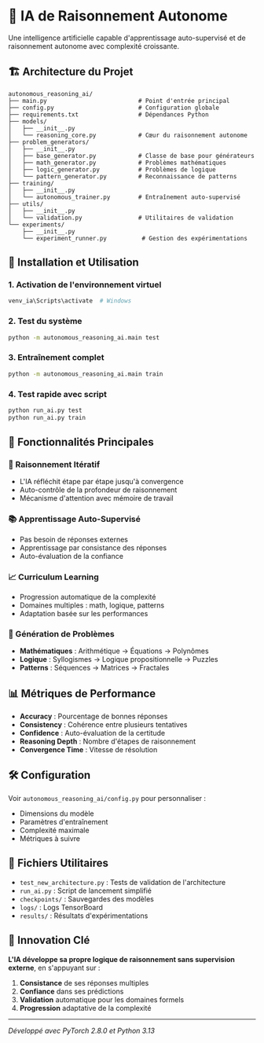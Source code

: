 # 🤖 IA de Raisonnement Autonome

Une intelligence artificielle capable d'apprentissage auto-supervisé et de raisonnement autonome avec complexité croissante.

## 🏗️ Architecture du Projet

```
autonomous_reasoning_ai/
├── main.py                          # Point d'entrée principal
├── config.py                        # Configuration globale
├── requirements.txt                 # Dépendances Python
├── models/
│   ├── __init__.py
│   └── reasoning_core.py            # Cœur du raisonnement autonome
├── problem_generators/
│   ├── __init__.py
│   ├── base_generator.py            # Classe de base pour générateurs
│   ├── math_generator.py            # Problèmes mathématiques
│   ├── logic_generator.py           # Problèmes de logique
│   └── pattern_generator.py         # Reconnaissance de patterns
├── training/
│   ├── __init__.py
│   └── autonomous_trainer.py        # Entraînement auto-supervisé
├── utils/
│   ├── __init__.py
│   └── validation.py                # Utilitaires de validation
└── experiments/
    ├── __init__.py
    └── experiment_runner.py          # Gestion des expérimentations
```

## 🚀 Installation et Utilisation

### 1. Activation de l'environnement virtuel
```bash
venv_ia\Scripts\activate  # Windows
```

### 2. Test du système
```bash
python -m autonomous_reasoning_ai.main test
```

### 3. Entraînement complet
```bash
python -m autonomous_reasoning_ai.main train
```

### 4. Test rapide avec script
```bash
python run_ai.py test
python run_ai.py train
```

## 🧠 Fonctionnalités Principales

### 🔄 Raisonnement Itératif
- L'IA réfléchit étape par étape jusqu'à convergence
- Auto-contrôle de la profondeur de raisonnement
- Mécanisme d'attention avec mémoire de travail

### 📚 Apprentissage Auto-Supervisé
- Pas besoin de réponses externes
- Apprentissage par consistance des réponses
- Auto-évaluation de la confiance

### 📈 Curriculum Learning
- Progression automatique de la complexité
- Domaines multiples : math, logique, patterns
- Adaptation basée sur les performances

### 🎯 Génération de Problèmes
- **Mathématiques** : Arithmétique → Équations → Polynômes
- **Logique** : Syllogismes → Logique propositionnelle → Puzzles
- **Patterns** : Séquences → Matrices → Fractales

## 📊 Métriques de Performance

- **Accuracy** : Pourcentage de bonnes réponses
- **Consistency** : Cohérence entre plusieurs tentatives
- **Confidence** : Auto-évaluation de la certitude
- **Reasoning Depth** : Nombre d'étapes de raisonnement
- **Convergence Time** : Vitesse de résolution

## 🛠️ Configuration

Voir `autonomous_reasoning_ai/config.py` pour personnaliser :
- Dimensions du modèle
- Paramètres d'entraînement
- Complexité maximale
- Métriques à suivre

## 📁 Fichiers Utilitaires

- `test_new_architecture.py` : Tests de validation de l'architecture
- `run_ai.py` : Script de lancement simplifié
- `checkpoints/` : Sauvegardes des modèles
- `logs/` : Logs TensorBoard
- `results/` : Résultats d'expérimentations

## 🎯 Innovation Clé

**L'IA développe sa propre logique de raisonnement sans supervision externe**, en s'appuyant sur :
1. **Consistance** de ses réponses multiples
2. **Confiance** dans ses prédictions  
3. **Validation** automatique pour les domaines formels
4. **Progression** adaptative de la complexité

---

*Développé avec PyTorch 2.8.0 et Python 3.13*
